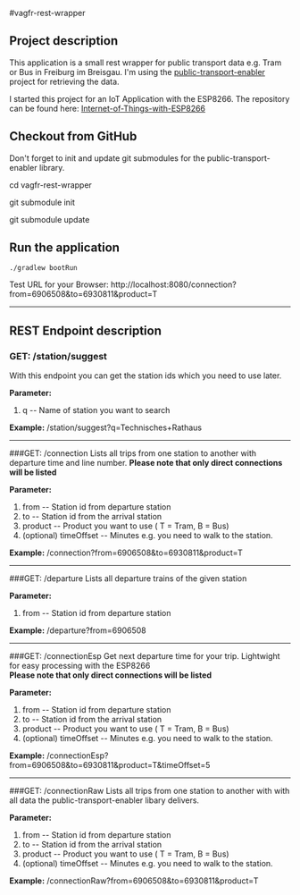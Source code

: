 #vagfr-rest-wrapper

Project description
----------------------

This application is a small rest wrapper for public transport data e.g. Tram or Bus in Freiburg im Breisgau. I'm using the [public-transport-enabler](https://github.com/schildbach/public-transport-enabler) project for retrieving the data.

I started this project for an IoT Application with the ESP8266. The repository can be found here: [Internet-of-Things-with-ESP8266](https://github.com/fewi/Internet-of-Things-with-ESP8266)


Checkout from GitHub
----------
Don't forget to init and update git submodules for the public-transport-enabler library.

cd vagfr-rest-wrapper

git submodule init

git submodule update

Run the application
-------------

```
./gradlew bootRun
```
Test URL for your Browser: http://localhost:8080/connection?from=6906508&to=6930811&product=T

----------


REST Endpoint description
-------------------

### GET:  /station/suggest
 With this endpoint you can get the station ids which you need to use later.  
 
**Parameter:**
 
 1. q -- Name of station you want to search

**Example:** 
/station/suggest?q=Technisches+Rathaus

----------

###GET: /connection
Lists all trips from one station to another with departure time and line number. 
**Please note that only direct connections will be listed**

 **Parameter:**
 
 1. from -- Station id from departure station
 2. to -- Station id from the arrival station
 3. product -- Product you want to use ( T = Tram, B = Bus)
 4. (optional) timeOffset -- Minutes e.g. you need to walk to the station. 
 
**Example:** 
/connection?from=6906508&to=6930811&product=T

----------

###GET: /departure
Lists all departure trains of the given station

 **Parameter:**

 1. from -- Station id from departure station

**Example:**
/departure?from=6906508

----------

###GET: /connectionEsp
Get next departure time for your trip. Lightwight for easy processing with the ESP8266  
**Please note that only direct connections will be listed**

 **Parameter:**
 
 1. from -- Station id from departure station
 2. to -- Station id from the arrival station
 3. product -- Product you want to use ( T = Tram, B = Bus)
 4. (optional) timeOffset -- Minutes e.g. you need to walk to the station. 
 
**Example:** 
/connectionEsp?from=6906508&to=6930811&product=T&timeOffset=5

----------

###GET: /connectionRaw
Lists all trips from one station to another with with all data the public-transport-enabler libary delivers.

 **Parameter:**
 
 1. from -- Station id from departure station
 2. to -- Station id from the arrival station
 3. product -- Product you want to use ( T = Tram, B = Bus)
 4. (optional) timeOffset -- Minutes e.g. you need to walk to the station. 
 
**Example:** 
/connectionRaw?from=6906508&to=6930811&product=T
